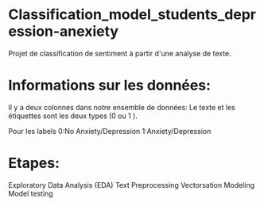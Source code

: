 # Classification_model_students_depression-anexiety
Projet de classification de sentiment à partir d'une analyse de texte.
# Informations sur les données: 
Il y a deux colonnes dans notre ensemble de données: Le texte et les étiquettes sont les deux types (0 ou 1 ).

Pour les labels 
0:No Anxiety/Depression
1:Anxiety/Depression

# Etapes:
Exploratory Data Analysis (EDA)
Text Preprocessing
Vectorsation
Modeling
Model testing
